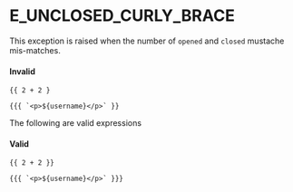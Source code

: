 # E_UNCLOSED_CURLY_BRACE

This exception is raised when the number of `opened` and `closed` mustache mis-matches.

#### Invalid
```edge
{{ 2 + 2 }
```

```edge
{{{ `<p>${username}</p>` }}
```


The following are valid expressions

#### Valid

```edge
{{ 2 + 2 }}
```

```edge
{{{ `<p>${username}</p>` }}}
```
